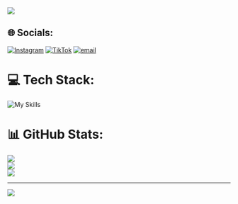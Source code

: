 <img src="https://capsule-render.vercel.app/api?type=waving&color=0:3a8296,100:091519&height=150&text=Hi,%20I'm%20Jiddan%20Najati&fontSize=50&fontColor=61DAFB&fontAlignY=45&animation=twinkling&desc=A%20Web%20and%20Mobile%20%20Developer&descSize=30&descAlignY=85&section=header" />

## 🌐 Socials:
[![Instagram](https://img.shields.io/badge/Instagram-%23E4405F.svg?logo=Instagram&logoColor=white)](https://instagram.com/https://www.instagram.com/danntzyyyyyy?igsh=YXJrNmh4YnZ0dGF2&utm_source=qr) [![TikTok](https://img.shields.io/badge/TikTok-%23000000.svg?logo=TikTok&logoColor=white)](https://tiktok.com/@https://www.tiktok.com/@danntzygantenganjaymabar?_t=ZS-8xWPLL6rZ2e&_r=1) [![email](https://img.shields.io/badge/Email-D14836?logo=gmail&logoColor=white)](mailto:danzzyt1603@gmail.com) 

# 💻 Tech Stack:
![My Skills](https://skillicons.dev/icons?perline=12&i=html,css,bootstrap,tailwind,js,ts,vue,react,vite,astro,next,nodejs,express,php,laravel,redux,jest,prisma,kotlin,mysql,postgres,firebase,supabase)

# 📊 GitHub Stats:
![](https://github-readme-stats.vercel.app/api?username=DannTzy999&theme=dark&hide_border=false&include_all_commits=false&count_private=false)<br/>
![](https://nirzak-streak-stats.vercel.app/?user=DannTzy999&theme=dark&hide_border=false)<br/>
![](https://github-readme-stats.vercel.app/api/top-langs/?username=DannTzy999&theme=dark&hide_border=false&include_all_commits=false&count_private=false&layout=compact)

---
[![](https://visitcount.itsvg.in/api?id=DannTzy999&icon=0&color=0)](https://visitcount.itsvg.in)

<!-- Proudly created with GPRM ( https://gprm.itsvg.in ) -->
